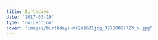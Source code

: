 ```yaml
---
title: Birthdays
date: "2017-03-19"
type: "collection"
cover: "images/birthdays-mr2a1631jpg_32780027723_o.jpg"
---
```


